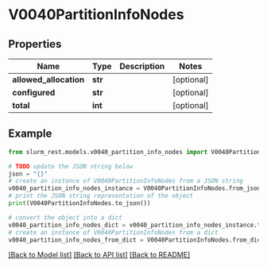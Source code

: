 # V0040PartitionInfoNodes


## Properties

Name | Type | Description | Notes
------------ | ------------- | ------------- | -------------
**allowed_allocation** | **str** |  | [optional] 
**configured** | **str** |  | [optional] 
**total** | **int** |  | [optional] 

## Example

```python
from slurm_rest.models.v0040_partition_info_nodes import V0040PartitionInfoNodes

# TODO update the JSON string below
json = "{}"
# create an instance of V0040PartitionInfoNodes from a JSON string
v0040_partition_info_nodes_instance = V0040PartitionInfoNodes.from_json(json)
# print the JSON string representation of the object
print(V0040PartitionInfoNodes.to_json())

# convert the object into a dict
v0040_partition_info_nodes_dict = v0040_partition_info_nodes_instance.to_dict()
# create an instance of V0040PartitionInfoNodes from a dict
v0040_partition_info_nodes_from_dict = V0040PartitionInfoNodes.from_dict(v0040_partition_info_nodes_dict)
```
[[Back to Model list]](../README.md#documentation-for-models) [[Back to API list]](../README.md#documentation-for-api-endpoints) [[Back to README]](../README.md)


